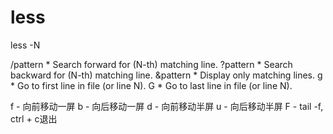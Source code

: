 # less

less -N 

/pattern  *  Search forward for (N-th) matching line.
?pattern  *  Search backward for (N-th) matching line.
&pattern  *  Display only matching lines.
g         *  Go to first line in file (or line N).
G         *  Go to last line in file (or line N).

f - 向前移动一屏
b - 向后移动一屏
d - 向前移动半屏
u - 向后移动半屏
F - tail -f, ctrl + c退出